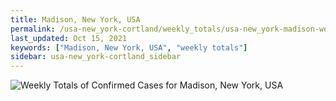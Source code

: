 ```yaml
---
title: Madison, New York, USA
permalink: /usa-new_york-cortland/weekly_totals/usa-new_york-madison-weekly_totals.html
last_updated: Oct 15, 2021
keywords: ["Madison, New York, USA", "weekly totals"]
sidebar: usa-new_york-cortland_sidebar
---
```


![Weekly Totals of Confirmed Cases for Madison, New York, USA](/covid_tracker/images/graphs/usa-new_york-madison-weekly_totals_graph.png)
